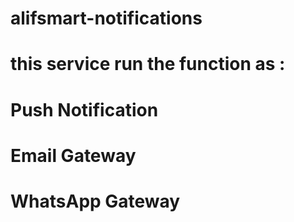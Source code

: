 # alifsmart-notifications

# this service run the function as :
# Push Notification
# Email Gateway
# WhatsApp Gateway
